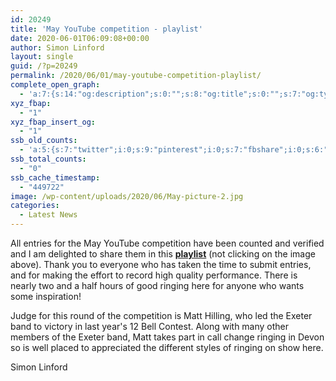 ```yaml
---
id: 20249
title: 'May YouTube competition - playlist'
date: 2020-06-01T06:09:08+00:00
author: Simon Linford
layout: single
guid: /?p=20249
permalink: /2020/06/01/may-youtube-competition-playlist/
complete_open_graph:
  - 'a:7:{s:14:"og:description";s:0:"";s:8:"og:title";s:0:"";s:7:"og:type";s:0:"";s:12:"twitter:card";s:7:"summary";s:15:"twitter:creator";s:0:"";s:19:"twitter:description";s:0:"";s:8:"og:image";s:5:"20251";}'
xyz_fbap:
  - "1"
xyz_fbap_insert_og:
  - "1"
ssb_old_counts:
  - 'a:5:{s:7:"twitter";i:0;s:9:"pinterest";i:0;s:7:"fbshare";i:0;s:6:"reddit";i:0;s:6:"tumblr";N;}'
ssb_total_counts:
  - "0"
ssb_cache_timestamp:
  - "449722"
image: /wp-content/uploads/2020/06/May-picture-2.jpg
categories:
  - Latest News
---
```

All entries for the May YouTube competition have been counted and verified and I am delighted to share them in this **[playlist](https://www.youtube.com/playlist?list=PLmJrg8h0wm_qEMdydGX8FRhOMQNbR-eFN)** (not clicking on the image above). Thank you to everyone who has taken the time to submit entries, and for making the effort to record high quality performance. There is nearly two and a half hours of good ringing here for anyone who wants some inspiration!

Judge for this round of the competition is Matt Hilling, who led the Exeter band to victory in last year&apos;s 12 Bell Contest. Along with many other members of the Exeter band, Matt takes part in call change ringing in Devon so is well placed to appreciated the different styles of ringing on show here.

Simon Linford

&nbsp;
